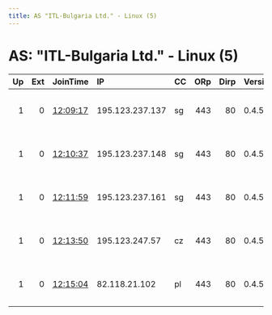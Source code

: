 ```yaml
---
title: AS "ITL-Bulgaria Ltd." - Linux (5)
---
```


# AS: "ITL-Bulgaria Ltd." - Linux (5)

|   Up |   Ext | JoinTime                                                                                            | IP              | CC   |   ORp |   Dirp | Version   | Contact                   | Nickname   |   eFamMembers |
|-----:|------:|:----------------------------------------------------------------------------------------------------|:----------------|:-----|------:|-------:|:----------|:--------------------------|:-----------|--------------:|
|    1 |     0 | [12:09:17](https://metrics.torproject.org/rs.html#details/C25DCE3C17E4599C5B5B943D7D5D0CEEADD4D737) | 195.123.237.137 | sg   |   443 |     80 | 0.4.5.7   | freedom at freemail dot c | DTFNODE34  |            35 |
|    1 |     0 | [12:10:37](https://metrics.torproject.org/rs.html#details/E054B6C3A956657740FE95C90696D7A256B9C399) | 195.123.237.148 | sg   |   443 |     80 | 0.4.5.7   | freedom at freemail dot c | DTFNODE35  |            35 |
|    1 |     0 | [12:11:59](https://metrics.torproject.org/rs.html#details/58553BBCAB95DE56BA9F58957C63366A49666493) | 195.123.237.161 | sg   |   443 |     80 | 0.4.5.7   | freedom at freemail dot c | DTFNODE36  |            35 |
|    1 |     0 | [12:13:50](https://metrics.torproject.org/rs.html#details/814DC07B1756E22D181E942FA3EBE92AACE10D81) | 195.123.247.57  | cz   |   443 |     80 | 0.4.5.7   | freedom at freemail dot c | DTFNODE37  |            35 |
|    1 |     0 | [12:15:04](https://metrics.torproject.org/rs.html#details/3BEEDD97C7B00C4BA417A8FAA22F858465E77EBC) | 82.118.21.102   | pl   |   443 |     80 | 0.4.5.7   | freedom at freemail dot c | DTFNODE38  |            35 |
